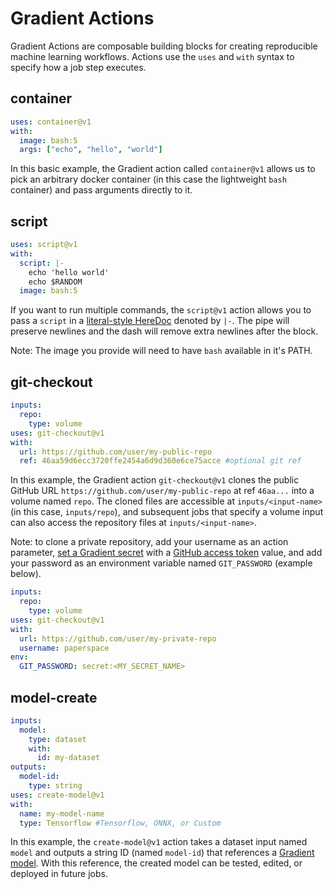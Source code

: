 # Gradient Actions

Gradient Actions are composable building blocks for creating reproducible machine learning workflows. Actions use the `uses` and `with` syntax to specify how a job step executes.

## container

```yaml
uses: container@v1
with:
  image: bash:5
  args: ["echo", "hello", "world"]
```

In this basic example, the Gradient action called `container@v1` allows us to pick an arbitrary docker container \(in this case the lightweight `bash` container\) and pass arguments directly to it.

## script

```yaml
uses: script@v1
with:
  script: |-
    echo 'hello world'
    echo $RANDOM
  image: bash:5
```

If you want to run multiple commands, the `script@v1` action allows you to pass a `script` in a [literal-style HereDoc](https://lzone.de/cheat-sheet/YAML#yaml-heredoc-multiline-strings) denoted by `|-`. The pipe will preserve newlines and the dash will remove extra newlines after the block.

Note: The image you provide will need to have `bash` available in it's PATH.

## git-checkout

```yaml
inputs:
  repo:
    type: volume
uses: git-checkout@v1
with:
  url: https://github.com/user/my-public-repo
  ref: 46aa59d6ecc3720ffe2454a6d9d360e6ce75acce #optional git ref
```

In this example, the Gradient action `git-checkout@v1` clones the public GitHub URL `https://github.com/user/my-public-repo` at ref `46aa...` into a volume named `repo`. The cloned files are accessible at `inputs/<input-name>` \(in this case, `inputs/repo`\), and subsequent jobs that specify a volume input can also access the repository files at `inputs/<input-name>`.

Note: to clone a private repository, add your username as an action parameter, [set a Gradient secret](../../get-started/managing-projects/using-secrets.md#set-a-secret) with a [GitHub access token](https://docs.github.com/en/github/authenticating-to-github/creating-a-personal-access-token) value, and add your password as an environment variable named `GIT_PASSWORD` \(example below\).

```yaml
inputs:
  repo:
    type: volume
uses: git-checkout@v1
with:
  url: https://github.com/user/my-private-repo
  username: paperspace
env:
  GIT_PASSWORD: secret:<MY_SECRET_NAME>
```

## model-create

```yaml
inputs:
  model:
    type: dataset
    with:
      id: my-dataset
outputs:
  model-id:
    type: string
uses: create-model@v1
with:
  name: my-model-name
  type: Tensorflow #Tensorflow, ONNX, or Custom
```

In this example, the `create-model@v1` action takes a dataset input named `model` and outputs a string ID \(named `model-id`\) that references a [Gradient model](../../data/models/). With this reference, the created model can be tested, edited, or deployed in future jobs.

